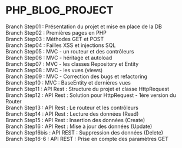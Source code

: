 # PHP_BLOG_PROJECT

Branch Step01 : Présentation du projet et mise en place de la DB<br />
Branch Step02 : Premières pages en PHP<br />
Branch Step03 : Méthodes GET et POST<br />
Branch Step04 : Failles XSS et injections SQL<br />
Branch Step05 : MVC - un routeur et des contrôleurs<br />
Branch Step06 : MVC - héritage et autoload<br />
Branch Step07 : MVC - les classes Repository et Entity<br />
Branch Step08 : MVC - les vues (views)<br />
Branch Step09 : MVC - Correction des bugs et refactoring<br />
Branch Step10 : MVC : BaseEntity et dernières vues<br />
Branch Step11 : API Rest : Structure du projet et classe HttpRequest<br />
Branch Step12 : API Rest : Solution pour HttpRequest - 1ère version du Router <br />
Branch Step13 : API Rest : Le routeur et les contrôleurs<br />
Branch Step14 : API Rest : Lecture des données (Read)<br />
Branch Step15 : API Rest : Insertion des données (Create)<br />
Branch Step16 : API Rest : Mise à jour des données (Update)<br />
Branch Step16bis : API REST : Suppression des données (Delete)<br />
Branch Step16-6 : API REST : Prise en compte des paramètres GET<br />